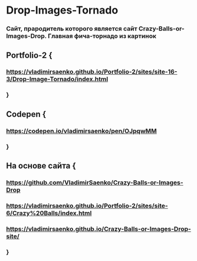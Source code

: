 # Drop-Images-Tornado
 
### Сайт, прародитель которого является сайт Crazy-Balls-or-Images-Drop. Главная фича-торнадо из картинок

## Portfolio-2 {

### https://vladimirsaenko.github.io/Portfolio-2/sites/site-16-3/Drop-Image-Tornado/index.html

### }

## Codepen {

### https://codepen.io/vladimirsaenko/pen/OJpqwMM

### }

## На основе сайта {

### https://github.com/VladimirSaenko/Crazy-Balls-or-Images-Drop
  
### https://vladimirsaenko.github.io/Portfolio-2/sites/site-6/Crazy%20Balls/index.html
  
### https://vladimirsaenko.github.io/Crazy-Balls-or-Images-Drop-site/
  
### }
